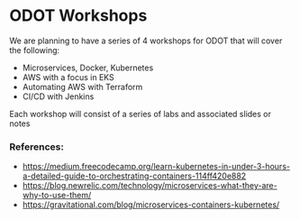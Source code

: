 # ODOT Workshops

We are planning to have a series of 4 workshops for ODOT that will cover the following:
* Microservices, Docker, Kubernetes
* AWS with a focus in EKS
* Automating AWS with Terraform
* CI/CD with Jenkins

Each workshop will consist of a series of labs and associated slides or notes

### References:
* https://medium.freecodecamp.org/learn-kubernetes-in-under-3-hours-a-detailed-guide-to-orchestrating-containers-114ff420e882
* https://blog.newrelic.com/technology/microservices-what-they-are-why-to-use-them/
* https://gravitational.com/blog/microservices-containers-kubernetes/
